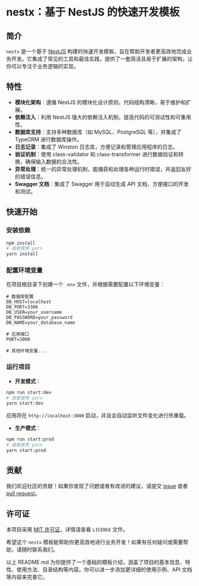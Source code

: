 # nestx：基于 NestJS 的快速开发模板

## 简介

`nestx` 是一个基于 [NestJS](https://nestjs.com/) 构建的快速开发模板，旨在帮助开发者更高效地完成业务开发。它集成了常见的工具和最佳实践，提供了一套简洁且易于扩展的架构，让你可以专注于业务逻辑的实现。

## 特性

- **模块化架构**：遵循 NestJS 的模块化设计原则，代码结构清晰，易于维护和扩展。
- **依赖注入**：利用 NestJS 强大的依赖注入机制，提高代码的可测试性和可重用性。
- **数据库支持**：支持多种数据库（如 MySQL、PostgreSQL 等），并集成了 TypeORM 进行数据库操作。
- **日志记录**：集成了 Winston 日志库，方便记录和管理应用程序的日志。
- **验证机制**：使用 class-validator 和 class-transformer 进行数据验证和转换，确保输入数据的合法性。
- **异常处理**：统一的异常处理机制，能捕获和处理各种运行时错误，并返回友好的错误信息。
- **Swagger 文档**：集成了 Swagger 用于自动生成 API 文档，方便接口的开发和测试。

## 快速开始

### 安装依赖

```bash
npm install
# 或者使用 yarn
yarn install
```

### 配置环境变量

在项目根目录下创建一个 `.env` 文件，并根据需要配置以下环境变量：

```
# 数据库配置
DB_HOST=localhost
DB_PORT=3306
DB_USER=your_username
DB_PASSWORD=your_password
DB_NAME=your_database_name

# 应用端口
PORT=3000

# 其他环境变量...
```

### 运行项目

- **开发模式**：

```bash
npm run start:dev
# 或者使用 yarn
yarn start:dev
```

应用将在 `http://localhost:3000` 启动，并且会自动监听文件变化进行热重载。

- **生产模式**：

```bash
npm run start:prod
# 或者使用 yarn
yarn start:prod
```

## 贡献

我们欢迎社区的贡献！如果你发现了问题或者有改进的建议，请提交 [issue](https://github.com/your-repository/nestx/issues) 或者 [pull request](https://github.com/your-repository/nestx/pulls)。

## 许可证

本项目采用 [MIT 许可证](LICENSE)，详情请查看 `LICENSE` 文件。

希望这个 `nestx` 模板能帮助你更高效地进行业务开发！如果有任何疑问或需要帮助，请随时联系我们。

以上 README.md 为你提供了一个基础的模板介绍，涵盖了项目的基本信息、特性、使用方法、目录结构等内容。你可以进一步添加更详细的使用示例、API 文档等内容来完善它。
